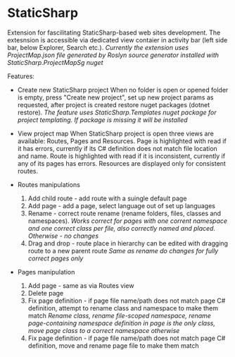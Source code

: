 # StaticSharp

Extension for fascilitating StaticSharp-based web sites development. 
The extesnsion is accessible via dedicated view contaier in activity bar (left side bar, below Explorer, Search etc.).
*Currently the extension uses ProjectMap.json file generated by Roslyn source generator installed with StaticSharp.ProjectMapSg nuget*

Features:

* Create new StaticSharp project
	When no folder is open or opened folder is empty, press "Create new project", set up new project params as requested, after project is created restore nuget packages (dotnet restore).
	    *The feature uses StaticSharp.Templates nuget package for project templating. If package is missing it will be installed*

* View project map
	When StaticSharp project is open three views are available: Routes, Pages and Resources. Page is highlighted with read if it has errors, currently if its C# definition does not match file location and name. Route is highlighted with read if it is inconsistent, currently if any of its pages has errors. Resources are displayed only for consistent routes.
	
* Routes manipulations
	1. Add child route - add route with a suingle default page
	2. Add page - add a page, select language out of set up languages
	3. Rename - correct route rename (rename folders, files, classes and namespaces).
		*Works correct for pages with one corrent namespace and one correct class per file, also correctly named and placed. Otherwise - no changes*
	4. Drag and drop - route place in hierarchy can be edited with dragging route to a new parent route
		*Same as rename do changes for fully correct pages only*
	
* Pages manipulation
    1. Add page - same as via Routes view
    2. Delete page
    3. Fix page definition - if page file name/path does not match page C# definition, attempt to rename class and namespace to make them match
        *Rename class, rename file-scoped namespace, rename page-containing namespace definition in page is the only class, move page class to a correct namespace otherwise*
    4. Fix page definition - if page file name/path does not match page C# definition, move and rename page file to make them match

	